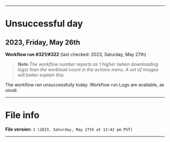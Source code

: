 
***

# Unsuccessful day

## 2023, Friday, May 26th

**Workflow run #321/#322** (last checked: 2023, Saturday, May 27th)

> **Note** _The workflow number reports as 1 higher (when downloading logs) than the workload count in the actions menu. A set of images will better explain this._

The workflow ran unsuccessfully today. Workflow run Logs are available, as usual.

***

# File info

**File version:** `1 (2023, Saturday, May 27th at 12:42 pm PST)`

***
